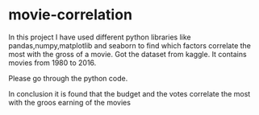 # movie-correlation

In this project I have used different python libraries like pandas,numpy,matplotlib and seaborn to find which factors correlate the most with the gross of a movie.
Got the dataset from kaggle. It contains movies from 1980 to 2016. 


Please go through the python code.

In conclusion it is found that the budget and the votes correlate the most with the groos earning of the movies
